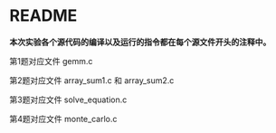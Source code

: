 # README

**本次实验各个源代码的编译以及运行的指令都在每个源文件开头的注释中。**

第1题对应文件 gemm.c

第2题对应文件 array_sum1.c 和 array_sum2.c

第3题对应文件 solve_equation.c

第4题对应文件 monte_carlo.c